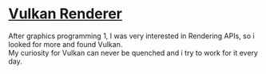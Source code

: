# [Vulkan Renderer](https://github.com/DaanDemaecker/VulkanRenderer)
After graphics programming 1, I was very interested in Rendering APIs, so i looked for more and found Vulkan.  
My curiosity for Vulkan can never be quenched and i try to work for it every day.